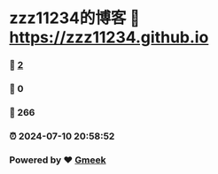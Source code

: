 # zzz11234的博客 :link: https://zzz11234.github.io 
### :page_facing_up: [2](https://zzz11234.github.io/tag.html) 
### :speech_balloon: 0 
### :hibiscus: 266 
### :alarm_clock: 2024-07-10 20:58:52 
### Powered by :heart: [Gmeek](https://github.com/Meekdai/Gmeek)

